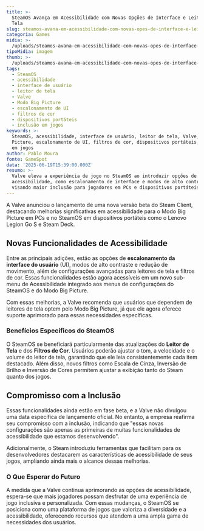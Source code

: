 ```yaml
---
title: >-
  SteamOS Avança em Acessibilidade com Novas Opções de Interface e Leitor de
  Tela
slug: steamos-avana-em-acessibilidade-com-novas-opes-de-interface-e-leitor-de-tela
categoria: Games
midia: >-
  /uploads/steamos-avana-em-acessibilidade-com-novas-opes-de-interface-e-leitor-de-tela-thumb.jpg
tipoMidia: imagem
thumb: >-
  /uploads/steamos-avana-em-acessibilidade-com-novas-opes-de-interface-e-leitor-de-tela-thumb.jpg
tags:
  - SteamOS
  - acessibilidade
  - interface de usuário
  - leitor de tela
  - Valve
  - Modo Big Picture
  - escalonamento de UI
  - filtros de cor
  - dispositivos portáteis
  - inclusão em jogos
keywords: >-
  SteamOS, acessibilidade, interface de usuário, leitor de tela, Valve, Modo Big
  Picture, escalonamento de UI, filtros de cor, dispositivos portáteis, inclusão
  em jogos
author: Pablo Moura
fonte: GameSpot
data: '2025-06-19T15:39:00.000Z'
resumo: >-
  Valve eleva a experiência de jogo no SteamOS ao introduzir opções de
  acessibilidade, como escalonamento de interface e modos de alto contraste,
  visando maior inclusão para jogadores em PCs e dispositivos portáteis.
---
```


A Valve anunciou o lançamento de uma nova versão beta do Steam Client, destacando melhorias significativas em acessibilidade para o Modo Big Picture em PCs e no SteamOS em dispositivos portáteis como o Lenovo Legion Go S e Steam Deck.

## Novas Funcionalidades de Acessibilidade

Entre as principais adições, estão as opções de **escalonamento da interface do usuário** (UI), modos de alto contraste e redução de movimento, além de configurações avançadas para leitores de tela e filtros de cor. Essas funcionalidades estão agora acessíveis em um novo sub-menu de Acessibilidade integrado aos menus de configurações do SteamOS e do Modo Big Picture.

Com essas melhorias, a Valve recomenda que usuários que dependem de leitores de tela optem pelo Modo Big Picture, já que ele agora oferece suporte aprimorado para essas necessidades específicas.

### Benefícios Específicos do SteamOS

O SteamOS se beneficiará particularmente das atualizações do **Leitor de Tela** e dos **Filtros de Cor**. Usuários poderão ajustar o tom, a velocidade e o volume do leitor de tela, garantindo que ele leia consistentemente cada item destacado. Além disso, novos filtros como Escala de Cinza, Inversão de Brilho e Inversão de Cores permitem ajustar a exibição tanto do Steam quanto dos jogos.

## Compromisso com a Inclusão

Essas funcionalidades ainda estão em fase beta, e a Valve não divulgou uma data específica de lançamento oficial. No entanto, a empresa reafirma seu compromisso com a inclusão, indicando que "essas novas configurações são apenas as primeiras de muitas funcionalidades de acessibilidade que estamos desenvolvendo".

Adicionalmente, o Steam introduziu ferramentas que facilitam para os desenvolvedores destacarem as características de acessibilidade de seus jogos, ampliando ainda mais o alcance dessas melhorias.

### O Que Esperar do Futuro

A medida que a Valve continua aprimorando as opções de acessibilidade, espera-se que mais jogadores possam desfrutar de uma experiência de jogo inclusiva e personalizada. Com essas mudanças, o SteamOS se posiciona como uma plataforma de jogos que valoriza a diversidade e a acessibilidade, oferecendo recursos que atendem a uma ampla gama de necessidades dos usuários.
